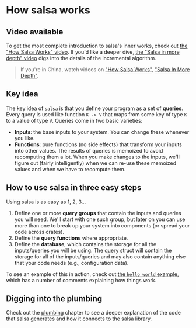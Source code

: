 # How salsa works

## Video available

To get the most complete introduction to salsa's inner works, check
out [the "How Salsa Works" video](https://youtu.be/_muY4HjSqVw).  If
you'd like a deeper dive, [the "Salsa in more depth"
video](https://www.youtube.com/watch?v=i_IhACacPRY) digs into the
details of the incremental algorithm.

> If you're in China, watch videos on ["How Salsa Works"](https://www.bilibili.com/video/BV1Df4y1A7t3/), ["Salsa In More Depth"](https://www.bilibili.com/video/BV1AM4y1G7E4/).

## Key idea

The key idea of `salsa` is that you define your program as a set of
**queries**. Every query is used like function `K -> V` that maps from
some key of type `K` to a value of type `V`. Queries come in two basic
varieties:

- **Inputs**: the base inputs to your system. You can change these
  whenever you like.
- **Functions**: pure functions (no side effects) that transform your
  inputs into other values. The results of queries is memoized to
  avoid recomputing them a lot. When you make changes to the inputs,
  we'll figure out (fairly intelligently) when we can re-use these
  memoized values and when we have to recompute them.

## How to use salsa in three easy steps

Using salsa is as easy as 1, 2, 3...

1. Define one or more **query groups** that contain the inputs
   and queries you will need. We'll start with one such group, but
   later on you can use more than one to break up your system into
   components (or spread your code across crates).
2. Define the **query functions** where appropriate.
3. Define the **database**, which contains the storage for all
   the inputs/queries you will be using. The query struct will contain
   the storage for all of the inputs/queries and may also contain
   anything else that your code needs (e.g., configuration data).

To see an example of this in action, check out [the `hello_world`
example][hello_world], which has a number of comments explaining how
things work.

[hello_world]: https://github.com/salsa-rs/salsa/blob/master/examples/hello_world/main.rs

## Digging into the plumbing

Check out the [plumbing](plumbing.md) chapter to see a deeper explanation of the
code that salsa generates and how it connects to the salsa library.
